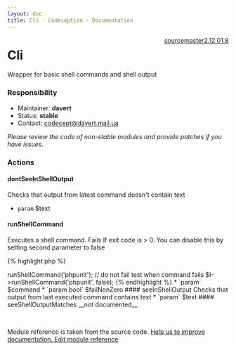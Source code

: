 ```yaml
---
layout: doc
title: Cli - Codeception - Documentation
---
```




<div class="btn-group" role="group" style="float: right" aria-label="..."><a class="btn btn-default" href="https://github.com/Codeception/Codeception/blob/2.2/src/Codeception/Module/Cli.php">source</a><a class="btn btn-default" href="https://github.com/Codeception/Codeception/blob/master/docs/modules/Cli.md">master</a><a class="btn btn-default" href="https://github.com/Codeception/Codeception/blob/2.1/docs/modules/Cli.md">2.1</a><a class="btn btn-default" href="https://github.com/Codeception/Codeception/blob/2.0/docs/modules/Cli.md">2.0</a><a class="btn btn-default" href="https://github.com/Codeception/Codeception/blob/1.8/docs/modules/Cli.md">1.8</a></div>

# Cli


Wrapper for basic shell commands and shell output

### Responsibility
* Maintainer: **davert**
* Status: **stable**
* Contact: codecept@davert.mail.ua

*Please review the code of non-stable modules and provide patches if you have issues.*


### Actions

#### dontSeeInShellOutput
 
Checks that output from latest command doesn't contain text

 * `param` $text



#### runShellCommand
 
Executes a shell command.
Fails If exit code is > 0. You can disable this by setting second parameter to false

{% highlight php %}

<?php
$I->runShellCommand('phpunit');

// do not fail test when command fails
$I->runShellCommand('phpunit', false);

{% endhighlight %}

 * `param` $command
 * `param bool` $failNonZero


#### seeInShellOutput
 
Checks that output from last executed command contains text

 * `param` $text


#### seeShellOutputMatches
__not documented__

<p>&nbsp;</p><div class="alert alert-warning">Module reference is taken from the source code. <a href="https://github.com/Codeception/Codeception/tree/2.2/src/Codeception/Module/Cli.php">Help us to improve documentation. Edit module reference</a></div>
